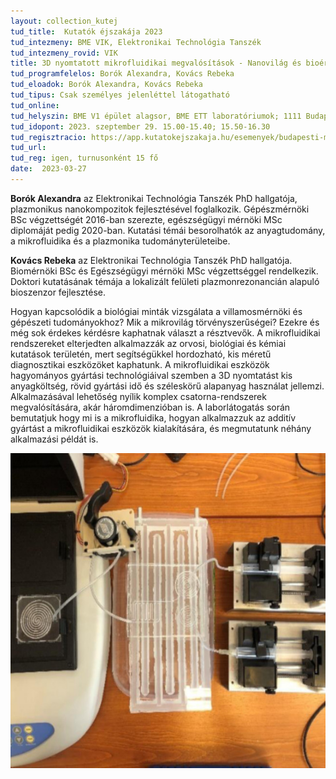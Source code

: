 ```yaml
---
layout: collection_kutej
tud_title:  Kutatók éjszakája 2023
tud_intezmeny: BME VIK, Elektronikai Technológia Tanszék
tud_intezmeny_rovid: VIK
title: 3D nyomtatott mikrofluidikai megvalósítások - Nanovilág és bioérzékelők
tud_programfelelos: Borók Alexandra, Kovács Rebeka
tud_eloadok: Borók Alexandra, Kovács Rebeka
tud_tipus: Csak személyes jelenléttel látogatható
tud_online: 
tud_helyszin: BME V1 épület alagsor, BME ETT laboratóriumok; 1111 Budapest, Egry József u. 18. 
tud_idopont: 2023. szeptember 29. 15.00-15.40; 15.50-16.30
tud_regisztracio: https://app.kutatokejszakaja.hu/esemenyek/budapesti-muszaki-es-gazdasagtudomanyi-egyetem/3d-nyomtatott-mikrofluidikai-megvalositasok-nanovilag-es-bioerzekelok
tud_url: 
tud_reg: igen, turnusonként 15 fő
date:  2023-03-27
---
```


**Borók Alexandra** az Elektronikai Technológia Tanszék PhD hallgatója, plazmonikus nanokompozitok fejlesztésével foglalkozik. Gépészmérnöki BSc végzettségét 2016-ban szerezte, egészségügyi mérnöki MSc diplomáját pedig 2020-ban. Kutatási témái besorolhatók az anyagtudomány, a mikrofluidika és a plazmonika tudományterületeibe.

**Kovács Rebeka** az Elektronikai Technológia Tanszék PhD hallgatója. Biomérnöki BSc és Egészségügyi mérnöki MSc végzettséggel rendelkezik. Doktori kutatásának témája a lokalizált felületi plazmonrezonancián alapuló bioszenzor fejlesztése.


Hogyan kapcsolódik a biológiai minták vizsgálata a villamosmérnöki és gépészeti tudományokhoz? Mik a mikrovilág törvényszerűségei? Ezekre és még sok érdekes kérdésre kaphatnak választ a résztvevők. A mikrofluidikai rendszereket elterjedten alkalmazzák az orvosi, biológiai és kémiai kutatások területén, mert segítségükkel hordozható, kis méretű diagnosztikai eszközöket kaphatunk. A mikrofluidikai eszközök hagyományos gyártási technológiáival szemben a 3D nyomtatást kis anyagköltség, rövid gyártási idő és széleskörű alapanyag használat jellemzi. Alkalmazásával lehetőség nyílik komplex csatorna-rendszerek megvalósítására, akár háromdimenzióban is. A laborlátogatás során bemutatjuk hogy mi is a mikrofluidika, hogyan alkalmazzuk az additív gyártást a mikrofluidikai eszközök kialakítására, és megmutatunk néhány alkalmazási példát is.

![3D nyomtatott mikrofluidikai megvalósítások - Nanovilág és bioérzékelők](images/3d-nyomtatott-mikrofluidikai-megvalositasok-nanovilag-es-bioerzekelok.jpg)
